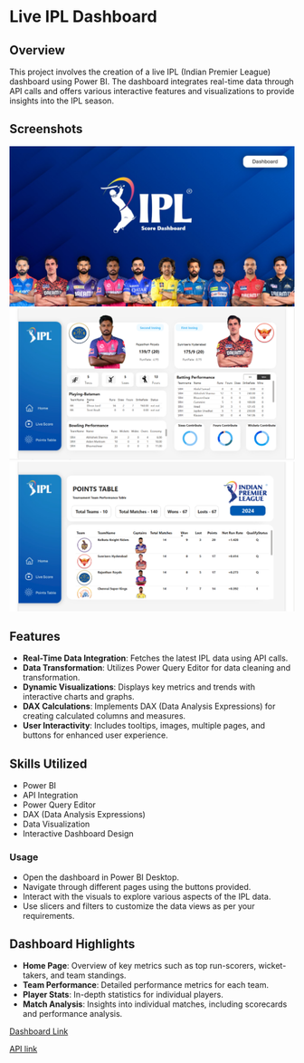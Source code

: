 

#  Live IPL Dashboard 
## Overview

This project involves the creation of a live IPL (Indian Premier League) dashboard using Power BI. The dashboard integrates real-time data through API calls and offers various interactive features and visualizations to provide insights into the IPL season.

## Screenshots
![Homepage Screenshot](_screenshots/HomePage.png)
![LiveScoreBoard Screenshot](_screenshots/LiveScoreBoard.png)
![PointsTable Screenshot](_screenshots/PointsTable.png)


## Features

- **Real-Time Data Integration**: Fetches the latest IPL data using API calls.
- **Data Transformation**: Utilizes Power Query Editor for data cleaning and transformation.
- **Dynamic Visualizations**: Displays key metrics and trends with interactive charts and graphs.
- **DAX Calculations**: Implements DAX (Data Analysis Expressions) for creating calculated columns and measures.
- **User Interactivity**: Includes tooltips, images, multiple pages, and buttons for enhanced user experience.

## Skills Utilized

- Power BI
- API Integration
- Power Query Editor
- DAX (Data Analysis Expressions)
- Data Visualization
- Interactive Dashboard Design

### Usage

- Open the dashboard in Power BI Desktop.
- Navigate through different pages using the buttons provided.
- Interact with the visuals to explore various aspects of the IPL data.
- Use slicers and filters to customize the data views as per your requirements.

## Dashboard Highlights

- **Home Page**: Overview of key metrics such as top run-scorers, wicket-takers, and team standings.
- **Team Performance**: Detailed performance metrics for each team.
- **Player Stats**: In-depth statistics for individual players.
- **Match Analysis**: Insights into individual matches, including scorecards and performance analysis.

[Dashboard Link](https://app.powerbi.com/view?r=eyJrIjoiZTNjMWUxMWUtM2U3NS00ZGUyLWFhMTctYjZhNWZlNGFlOGI4IiwidCI6IjM1MWJiYTBmLTBhYWQtNDYzZC05ZjM3LTJlZThkZmZiMGIwMCJ9)

[API link](https://rapidapi.com/cricketapilive/api/cricbuzz-cricket)


